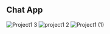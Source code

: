 ## Chat App
![Project1 3](https://github.com/yesu2001/chat-dev-app/assets/72061096/7cc74ae0-43ad-4e87-8bcf-b9e397b883a9)
![project1 2](https://github.com/yesu2001/chat-dev-app/assets/72061096/5f107643-1605-474c-8b3d-518cc8e51581)
![Project1 (1)](https://github.com/yesu2001/chat-dev-app/assets/72061096/9fedc054-66b4-40cc-a892-f2901ca59677)
